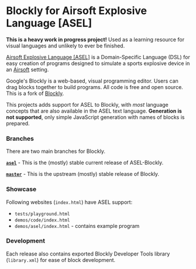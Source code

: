 # Blockly for Airsoft Explosive Language [ASEL]

**This is a heavy work in progress project!** Used as a learning resource for visual languages and unlikely to ever be finished.

[Airsoft Explosive Language [ASEL]](https://github.com/jonpas/ASEL) is a Domain-Specific Language (DSL) for easy creation of programs designed to simulate a sports explosive device in an [Airsoft](https://en.wikipedia.org/wiki/Airsoft) setting.

Google's Blockly is a web-based, visual programming editor. Users can drag
blocks together to build programs. All code is free and open source. This is a fork of [Blockly](https://github.com/google/blockly).


This projects adds support for ASEL to Blockly, with _most_ language concepts that are also available in the ASEL text language. **Generation is not supported**, only simple JavaScript generation with names of blocks is prepared.


### Branches

There are two main branches for Blockly.

**[`asel`](https://github.com/jonpas/ASEL-Blockly)** - This is the (mostly) stable current release of ASEL-Blockly.

**[`master`](https://github.com/jonpas/ASEL-Blockly/tree/master)** - This is the upstream (mostly) stable release of Blockly.


### Showcase

Following websites (`index.html`) have ASEL support:
- `tests/playground.html`
- `demos/code/index.html`
- `demos/asel/index.html` - contains example program


### Development

Each release also contains exported Blockly Developer Tools library (`library.xml`) for ease of block development.

